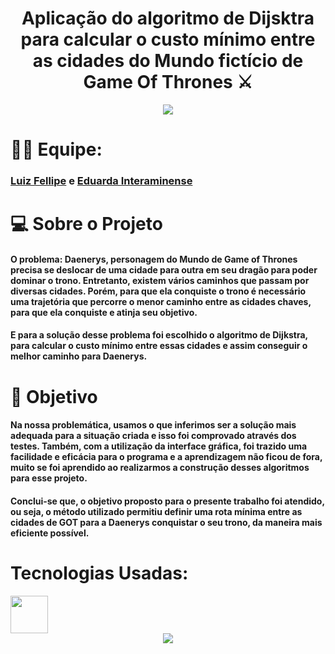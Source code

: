 
<div align="center"> 

<h1> Aplicação do algoritmo de Dijsktra para calcular o custo mínimo entre as cidades do Mundo fictício de Game Of Thrones ⚔️</h1>
 <img src="https://thumbs.gfycat.com/ArtisticMessyDutchsmoushond-size_restricted.gif" /> 

</div>
<h1>💪🏻 Equipe: </h1> 
<h3>
   <a href = "https://github.com/Luizfdarb">  Luiz Fellipe</a> e
   <a href = "https://github.com/hodeaven">Eduarda Interaminense</a>  
</h3>

<h1>💻 Sobre o Projeto </h1>

<h4>
O problema: Daenerys, personagem do Mundo de Game of Thrones precisa se deslocar de uma cidade para outra em seu dragão para poder dominar o trono. Entretanto, existem vários caminhos que passam por diversas cidades. Porém, para que ela conquiste o trono é necessário uma trajetória que percorre o menor caminho entre as cidades chaves, para que ela conquiste e atinja seu objetivo.
</h4>

<h4>
	E para a solução desse problema foi escolhido o algoritmo de Dijkstra, para calcular o custo mínimo entre essas cidades e assim conseguir o melhor caminho para Daenerys.
 </h4>


<h1>🎯 Objetivo </h1>

<h4>
Na nossa problemática, usamos o que inferimos ser a solução mais adequada para a situação criada e isso foi comprovado através dos testes. Também, com a utilização da interface gráfica, foi trazido uma facilidade e eficácia para o programa e a aprendizagem não ficou de fora, muito se foi aprendido ao realizarmos a construção desses algoritmos para esse projeto.
</h4>

<h4>
Conclui-se que, o objetivo proposto para o presente trabalho foi atendido, ou seja, o método utilizado permitiu definir uma rota mínima entre as cidades de GOT para a Daenerys conquistar o seu trono, da maneira mais eficiente possível.
 </h4>
 
<h1>Tecnologias Usadas:</h1>

 <img src="https://cdn.iconscout.com/icon/free/png-256/java-60-1174953.png" height="60em" />
 
  <br>
 <div align="center"> 
<img src="https://media.giphy.com/media/l1J3wGMCkOb2be0hy/giphy.gif" /> 
</div>
